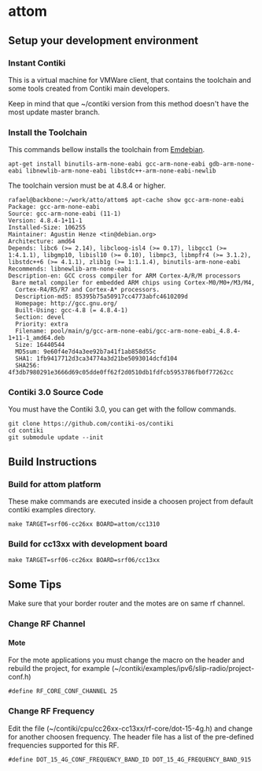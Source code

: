 # attom

## Setup your development environment

### Instant Contiki
This is a virtual machine for VMWare client, that contains the toolchain and some tools created from Contiki main developers.

Keep in mind that que ~/contiki version from this method doesn't have the most update master branch.

### Install the Toolchain

This commands bellow installs the toolchain from [Emdebian](https://wiki.debian.org/EmdebianToolchain).

```
apt-get install binutils-arm-none-eabi gcc-arm-none-eabi gdb-arm-none-eabi libnewlib-arm-none-eabi libstdc++-arm-none-eabi-newlib
```


The toolchain version must be at 4.8.4 or higher.
```
rafael@backbone:~/work/atto/attom$ apt-cache show gcc-arm-none-eabi
Package: gcc-arm-none-eabi
Source: gcc-arm-none-eabi (11-1)
Version: 4.8.4-1+11-1
Installed-Size: 106255
Maintainer: Agustin Henze <tin@debian.org>
Architecture: amd64
Depends: libc6 (>= 2.14), libcloog-isl4 (>= 0.17), libgcc1 (>= 1:4.1.1), libgmp10, libisl10 (>= 0.10), libmpc3, libmpfr4 (>= 3.1.2), libstdc++6 (>= 4.1.1), zlib1g (>= 1:1.1.4), binutils-arm-none-eabi
Recommends: libnewlib-arm-none-eabi
Description-en: GCC cross compiler for ARM Cortex-A/R/M processors
 Bare metal compiler for embedded ARM chips using Cortex-M0/M0+/M3/M4,
  Cortex-R4/R5/R7 and Cortex-A* processors.
  Description-md5: 85395b75a50917cc4773abfc4610209d
  Homepage: http://gcc.gnu.org/
  Built-Using: gcc-4.8 (= 4.8.4-1)
  Section: devel
  Priority: extra
  Filename: pool/main/g/gcc-arm-none-eabi/gcc-arm-none-eabi_4.8.4-1+11-1_amd64.deb
  Size: 16440544
  MD5sum: 9e60f4e7d4a3ee92b7a41f1ab858d55c
  SHA1: 1fb9417712d3ca34774a3d21be5093014dcfd104
  SHA256: 4f3db7980291e3666d69c05dde0ff62f2d0510db1fdfcb5953786fb0f77262cc
```

### Contiki 3.0 Source Code

You must have the Contiki 3.0, you can get with the follow commands.
```
git clone https://github.com/contiki-os/contiki
cd contiki
git submodule update --init
```

## Build Instructions

### Build for attom platform
These make commands are executed inside a choosen project from default contiki examples directory.

```
make TARGET=srf06-cc26xx BOARD=attom/cc1310
```

### Build for cc13xx with development board

```
make TARGET=srf06-cc26xx BOARD=srf06/cc13xx
```

## Some Tips
Make sure that your border router and the motes are on same rf channel.

### Change RF Channel

#### Mote

For the mote applications you must change the macro on the header and rebuild the project, for example (~/contiki/examples/ipv6/slip-radio/project-conf.h)

```
#define RF_CORE_CONF_CHANNEL 25
```

### Change RF Frequency

Edit the file (~/contiki/cpu/cc26xx-cc13xx/rf-core/dot-15-4g.h) and change for another choosen frequency. The header file has a list of the pre-defined frequencies supported for this RF.

```
#define DOT_15_4G_CONF_FREQUENCY_BAND_ID DOT_15_4G_FREQUENCY_BAND_915
```

